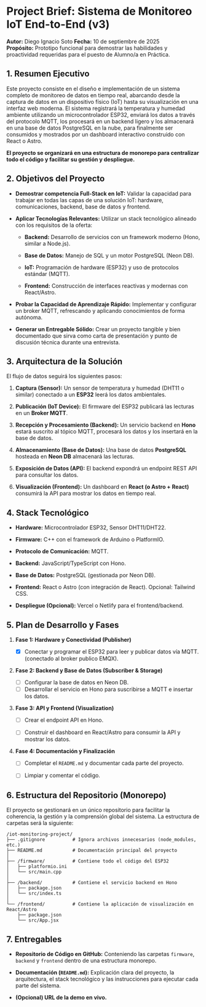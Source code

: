 # Project Brief: Sistema de Monitoreo IoT End-to-End (v3)

**Autor:** Diego Ignacio Soto
**Fecha:** 10 de septiembre de 2025  
**Propósito:** Prototipo funcional para demostrar las habilidades y proactividad requeridas para el puesto de Alumno/a en Práctica.

## 1. Resumen Ejecutivo

Este proyecto consiste en el diseño e implementación de un sistema completo de monitoreo de datos en tiempo real, abarcando desde la captura de datos en un dispositivo físico (IoT) hasta su visualización en una interfaz web moderna. El sistema registrará la temperatura y humedad ambiente utilizando un microcontrolador ESP32, enviará los datos a través del protocolo MQTT, los procesará en un backend ligero y los almacenará en una base de datos PostgreSQL en la nube, para finalmente ser consumidos y mostrados por un dashboard interactivo construido con React o Astro.

**El proyecto se organizará en una estructura de monorepo para centralizar todo el código y facilitar su gestión y despliegue.**

## 2. Objetivos del Proyecto

- **Demostrar competencia Full-Stack en IoT:** Validar la capacidad para trabajar en todas las capas de una solución IoT: hardware, comunicaciones, backend, base de datos y frontend.

- **Aplicar Tecnologías Relevantes:** Utilizar un stack tecnológico alineado con los requisitos de la oferta:

  - **Backend:** Desarrollo de servicios con un framework moderno (Hono, similar a Node.js).

  - **Base de Datos:** Manejo de SQL y un motor PostgreSQL (Neon DB).

  - **IoT:** Programación de hardware (ESP32) y uso de protocolos estándar (MQTT).

  - **Frontend:** Construcción de interfaces reactivas y modernas con React/Astro.

- **Probar la Capacidad de Aprendizaje Rápido:** Implementar y configurar un broker MQTT, refrescando y aplicando conocimientos de forma autónoma.

- **Generar un Entregable Sólido:** Crear un proyecto tangible y bien documentado que sirva como carta de presentación y punto de discusión técnica durante una entrevista.

## 3. Arquitectura de la Solución

El flujo de datos seguirá los siguientes pasos:

1. **Captura (Sensor):** Un sensor de temperatura y humedad (DHT11 o similar) conectado a un **ESP32** leerá los datos ambientales.

2. **Publicación (IoT Device):** El firmware del ESP32 publicará las lecturas en un **Broker MQTT**.

3. **Recepción y Procesamiento (Backend):** Un servicio backend en **Hono** estará suscrito al tópico MQTT, procesará los datos y los insertará en la base de datos.

4. **Almacenamiento (Base de Datos):** Una base de datos **PostgreSQL** hosteada en **Neon DB** almacenará las lecturas.

5. **Exposición de Datos (API):** El backend expondrá un endpoint REST API para consultar los datos.

6. **Visualización (Frontend):** Un dashboard en **React (o Astro + React)** consumirá la API para mostrar los datos en tiempo real.

## 4. Stack Tecnológico

- **Hardware:** Microcontrolador ESP32, Sensor DHT11/DHT22.

- **Firmware:** C++ con el framework de Arduino o PlatformIO.

- **Protocolo de Comunicación:** MQTT.

- **Backend:** JavaScript/TypeScript con Hono.

- **Base de Datos:** PostgreSQL (gestionada por Neon DB).

- **Frontend:** React o Astro (con integración de React). Opcional: Tailwind CSS.

- **Despliegue (Opcional):** Vercel o Netlify para el frontend/backend.

## 5. Plan de Desarrollo y Fases

1. **Fase 1: Hardware y Conectividad (Publisher)**

   - [x] Conectar y programar el ESP32 para leer y publicar datos vía MQTT.
     (conectado al broker publico EMQX).

2. **Fase 2: Backend y Base de Datos (Subscriber & Storage)**

   - [ ] Configurar la base de datos en Neon DB.
   - [ ] Desarrollar el servicio en Hono para suscribirse a MQTT e insertar los datos.

3. **Fase 3: API y Frontend (Visualization)**

   - [ ] Crear el endpoint API en Hono.

   - [ ] Construir el dashboard en React/Astro para consumir la API y mostrar los datos.

4. **Fase 4: Documentación y Finalización**

   - [ ] Completar el `README.md` y documentar cada parte del proyecto.

   - [ ] Limpiar y comentar el código.

## 6. Estructura del Repositorio (Monorepo)

El proyecto se gestionará en un único repositorio para facilitar la coherencia, la gestión y la comprensión global del sistema. La estructura de carpetas será la siguiente:

```text
/iot-monitoring-project/
├── .gitignore          # Ignora archivos innecesarios (node_modules, etc.)
├── README.md           # Documentación principal del proyecto
│
├── /firmware/          # Contiene todo el código del ESP32
│   ├── platformio.ini
│   └── src/main.cpp
│
├── /backend/           # Contiene el servicio backend en Hono
│   ├── package.json
│   └── src/index.ts
│
└── /frontend/          # Contiene la aplicación de visualización en React/Astro
    ├── package.json
    └── src/App.jsx
```

## 7. Entregables

- **Repositorio de Código en GitHub:** Conteniendo las carpetas `firmware`, `backend` y `frontend` dentro de una estructura monorepo.

- **Documentación (`README.md`):** Explicación clara del proyecto, la arquitectura, el stack tecnológico y las instrucciones para ejecutar cada parte del sistema.

- **(Opcional) URL de la demo en vivo.**
